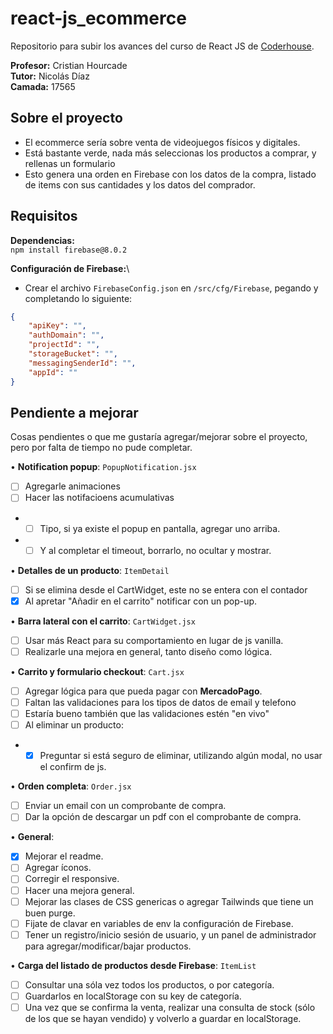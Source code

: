 # react-js_ecommerce

Repositorio para subir los avances del curso de React JS de [Coderhouse](https://www.coderhouse.com/online/reactjs).

**Profesor:** Cristian Hourcade\
**Tutor:** Nicolás Díaz\
**Camada:** 17565

## Sobre el proyecto
- El ecommerce sería sobre venta de videojuegos físicos y digitales.
- Está bastante verde, nada más seleccionas los productos a comprar, y rellenas un formulario
- Esto genera una orden en Firebase con los datos de la compra, listado de items con sus cantidades y los datos del comprador.

## Requisitos

**Dependencias:**\
`npm install firebase@8.0.2`

**Configuración de Firebase:**\
- Crear el archivo `FirebaseConfig.json` en `/src/cfg/Firebase`, pegando y completando lo siguiente:

```json
{
    "apiKey": "",
    "authDomain": "",
    "projectId": "",
    "storageBucket": "",
    "messagingSenderId": "",
    "appId": ""
}
```

## Pendiente a mejorar
Cosas pendientes o que me gustaría agregar/mejorar sobre el proyecto, pero por falta de tiempo no pude completar.

• **Notification popup**: `PopupNotification.jsx`
- [ ] Agregarle animaciones
- [ ] Hacer las notifacioens acumulativas
- - [ ] Tipo, si ya existe el popup en pantalla, agregar uno arriba.
- - [ ] Y al completar el timeout, borrarlo, no ocultar y mostrar.

• **Detalles de un producto**: `ItemDetail`
- [ ] Si se elimina desde el CartWidget, este no se entera con el contador
- [X] Al apretar "Añadir en el carrito" notificar con un pop-up.

• **Barra lateral con el carrito**: `CartWidget.jsx`
- [ ] Usar más React para su comportamiento en lugar de js vanilla.
- [ ] Realizarle una mejora en general, tanto diseño como lógica.

• **Carrito y formulario checkout**: `Cart.jsx`
- [ ] Agregar lógica para que pueda pagar con **MercadoPago**.
- [ ] Faltan las validaciones para los tipos de datos de email y telefono
- [ ] Estaría bueno también que las validaciones estén "en vivo"
- [ ] Al eliminar un producto:
- - [X] Preguntar si está seguro de eliminar, utilizando algún modal, no usar el confirm de js.

• **Orden completa**: `Order.jsx`
- [ ] Enviar un email con un comprobante de compra.
- [ ] Dar la opción de descargar un pdf con el comprobante de compra.

• **General**:
- [X] Mejorar el readme.
- [ ] Agregar íconos.
- [ ] Corregir el responsive.
- [ ] Hacer una mejora general.
- [ ] Mejorar las clases de CSS genericas o agregar Tailwinds que tiene un buen purge.
- [ ] Fijate de clavar en variables de env la configuración de Firebase.
- [ ] Tener un registro/inicio sesión de usuario, y un panel de administrador para agregar/modificar/bajar productos.

• **Carga del listado de productos desde Firebase**: `ItemList`
- [ ] Consultar una sóla vez todos los productos, o por categoría.
- [ ] Guardarlos en localStorage con su key de categoría.
- [ ] Una vez que se confirma la venta, realizar una consulta de stock (sólo de los que se hayan vendido) y volverlo a guardar en localStorage.
